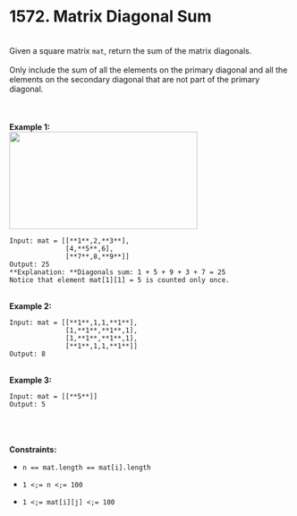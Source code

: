 # 1572. Matrix Diagonal Sum

<br />Given a square matrix `mat`, return the sum of the matrix diagonals.<br />
<br />Only include the sum of all the elements on the primary diagonal and all the elements on the secondary diagonal that are not part of the primary diagonal.<br />
<br /> <br />
<br />**Example 1:**<br />
<img alt="" src="https://assets.leetcode.com/uploads/2020/08/14/sample_1911.png" style="width:336px;height:174px"/>
```
Input: mat = [[**1**,2,**3**],
              [4,**5**,6],
              [**7**,8,**9**]]
Output: 25
**Explanation: **Diagonals sum: 1 + 5 + 9 + 3 + 7 = 25
Notice that element mat[1][1] = 5 is counted only once.
```
<br />**Example 2:**<br />
```
Input: mat = [[**1**,1,1,**1**],
              [1,**1**,**1**,1],
              [1,**1**,**1**,1],
              [**1**,1,1,**1**]]
Output: 8
```
<br />**Example 3:**<br />
```
Input: mat = [[**5**]]
Output: 5
```
<br /> <br />
<br />**Constraints:**<br />

* `n == mat.length == mat[i].length`

* `1 <;= n <;= 100`

* `1 <;= mat[i][j] <;= 100`